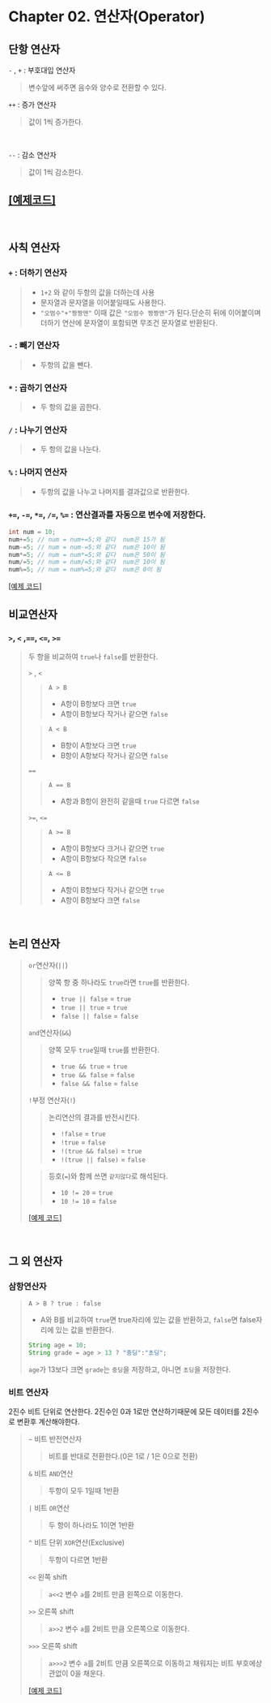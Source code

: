 # **Chapter 02. 연산자(Operator)**

## 단항 연산자
`-` , `+` : 부호대입 연산자
> 변수앞에 써주면 음수와 양수로 전환할 수 있다.

`++` : 증가 연산자
> 값이 1씩 증가한다.

<br>

`--` : 감소 연산자
> 값이 1씩 감소한다.    

[[예제코드]](../../code/class02/chapter02/Operator_01.java)
----

<br>

## 사칙 연산자
### `+` : 더하기 연산자
> - `1+2` 와 같이 두항의 값을 더하는데 사용
> - 문자열과 문자열을 이어붙일때도 사용한다. 
> - `"오범수"+"짱짱맨"` 이때 값은 `"오범수 짱짱맨"`가 된다.단순히 뒤에 이어붙이며 더하기 연산에 문자열이 포함되면 무조건 문자열로 반환된다.<br>

### `-` : 빼기 연산자
> - 두항의 값을 뺀다.<br>

### `*` : 곱하기 연산자
> - 두 항의 값을 곱한다.<br>

### `/` : 나누기 연산자
> - 두 항의 값을 나눈다.<br>

### `%` : 나머지 연산자
> - 두항의 값을 나누고 나머지를 결과값으로 반환한다.

### `+=`, `-=`, `*=`, `/=`, `%=` : 연산결과를 자동으로 변수에 저장한다.
``` java
int num = 10;
num+=5; // num = num+=5;와 같다  num은 15가 됨
num-=5; // num = num-=5;와 같다  num은 10이 됨
num*=5; // num = num*=5;와 같다  num은 50이 됨
num/=5; // num = num/=5;와 같다  num은 10이 됨
num%=5; // num = num%=5;와 같다  num은 0이 됨
```
[[예제 코드]](../../code/class02/chapter02/Operator_02.java)<br>

## 비교연산자
### `>`, `<` ,`==`, `<=`, `>=`
> 두 항을 비교하여 `true`나 `false`를 반환한다.
> 
> `>` , `<` 
> > `A > B`
> > - A항이 B항보다 크면 `true`
> > - A항이 B항보다 작거나 같으면 `false`
> 
> > `A < B`
> > - B항이 A항보다 크면 `true`
> > - B항이 A항보다 작거나 같으면 `false`
>
> `==`
> > `A == B`
> > - A항과 B항이 완전히 같을때 `true` 다르면 `false`
>
> `>=`, `<=`
> > `A >= B`
> > - A항이 B항보다 크거나 같으면 `true`
> > - A항이 B항보다 작으면 `false`
> 
> > `A <= B`
> > - A항이 B항보다 작거나 같으면 `true`
> > - A항이 B항보다 크면 `false`

<br>

## 논리 연산자
> `or`연산자(`||`)
> > 양쪽 항 중 하나라도 `true`라면 `true`를 반환한다.
> > - `true || false` = `true`
> > - `true || true` = `true`
> > - `false || false` = `false`
>
> `and`연산자(`&&`)
> > 양쪽 모두 `true`일때 `true`를 반환한다.
> > - `true && true` = `true`
> > - `true && false` = `false`
> > - `false && false` = `false`
>
> `!`부정 연산자(`!`)
> > 논리연산의 결과를 반전시킨다.
> > - `!false` = `true`
> > - `!true` = `false`
> > - `!(true && false)` = `true`
> > - `!(true || false)` = `false`
> 
> > 등호(`=`)와 함께 쓰면 `같지않다`로 해석된다.
> > - `10 != 20` = `true`
> > - `10 != 10` = `false`
>
> [[예제 코드]](../../code/class02/chapter02/Operator_03.java)
<br>

## 그 외 연산자
### 삼항연산자
>`A > B ? true : false`
> - A와 B를 비교하여 `true`면 true자리에 있는 값을 반환하고, `false`면 false자리에 있는 값을 반환한다.
> ```JAVA
> String age = 10;
> String grade = age > 13 ? "중딩":"초딩";
> ```
> `age`가 13보다 크면 `grade`는 `중딩`을 저장하고, 아니면 `초딩`을 저장한다.

### 비트 연산자
2진수 비트 단위로 연산한다. 2진수인 0과 1로만 연산하기때문에 모든 데이터를 2진수로 변환후 계산해야한다.
> `~` 비트 반전연산자
> > 비트를 반대로 전환한다.(0은 1로 / 1은 0으로 전환)
> 
> `&` 비트 `AND`연산
> > 두항이 모두 1일때 1반환
> 
> `|` 비트 `OR`연산
> > 두 항이 하나라도 1이면 1반환
> 
> `^` 비트 단위 `XOR`연산(Exclusive)
> > 두항이 다르면 1반환
>
> `<<` 왼쪽 shift
> > `a<<2` 변수 `a`를 2비트 만큼 왼쪽으로 이동한다.
>
> `>>` 오른쪽 shift
> > `a>>2` 변수 `a`를 2비트 만큼 오른쪽으로 이동한다.
>
> `>>>` 오른쪽 shift
> > `a>>>2` 변수 `a`를 2비트 만큼 오른쪽으로 이동하고 채워지는 비트 부호에상관없이 0을 채운다.
> 
> [[예제 코드]](../../code/class02/chapter02/Operator_04.java)
